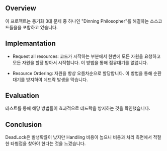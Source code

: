 ## Overview
이 프로젝트는 동기화 3대 문제 중 하나인 "Dinning Philosopher"를 해결하는 소스코드들을을 포함하고 있습니다.

## Implemantation
- Request all resources: 코드가 시작하는 부분에서 한번에 모든 자원을 요청하고 모든 자원을 할당 받아서 시작합니다. 이 방법을 통해 점유대기를 없앱니다. 

- Resource Ordering: 자원을 항상 오름차순으로 할당합니다. 이 방법을 통해 순환 대기를 방지하여 데드락 발생을 막습니다.

## Evaluation
테스트를 통해 해당 방법들이 효과적으로 데드락을 방지하는 것을 확인했습니다.

## Conclusion
DeadLock은 발생확률이 낮지만 Handling 비용이 높으니 비용과 처리 측면에서 적절한 타협점을 찾아야 한다는 것을 느꼈습니다.